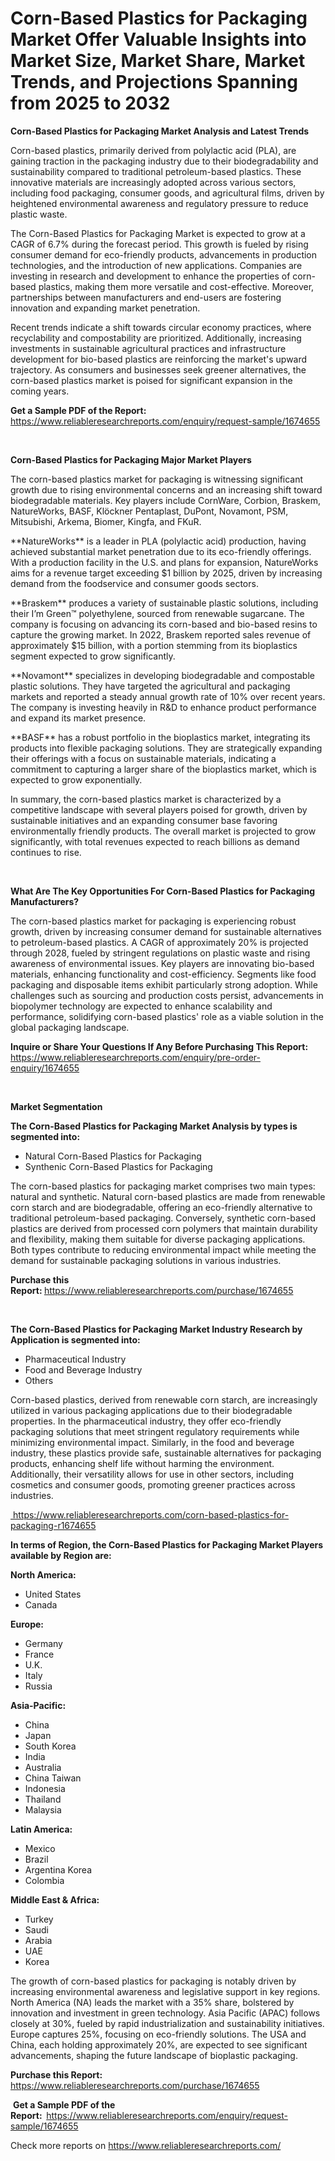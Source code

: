 <p><h1>Corn-Based Plastics for Packaging Market Offer Valuable Insights into Market Size, Market Share, Market Trends, and Projections Spanning from 2025 to 2032</h1></p><p><strong>Corn-Based Plastics for Packaging Market Analysis and Latest Trends</strong></p>
<p><p>Corn-based plastics, primarily derived from polylactic acid (PLA), are gaining traction in the packaging industry due to their biodegradability and sustainability compared to traditional petroleum-based plastics. These innovative materials are increasingly adopted across various sectors, including food packaging, consumer goods, and agricultural films, driven by heightened environmental awareness and regulatory pressure to reduce plastic waste.</p><p>The Corn-Based Plastics for Packaging Market is expected to grow at a CAGR of 6.7% during the forecast period. This growth is fueled by rising consumer demand for eco-friendly products, advancements in production technologies, and the introduction of new applications. Companies are investing in research and development to enhance the properties of corn-based plastics, making them more versatile and cost-effective. Moreover, partnerships between manufacturers and end-users are fostering innovation and expanding market penetration.</p><p>Recent trends indicate a shift towards circular economy practices, where recyclability and compostability are prioritized. Additionally, increasing investments in sustainable agricultural practices and infrastructure development for bio-based plastics are reinforcing the market's upward trajectory. As consumers and businesses seek greener alternatives, the corn-based plastics market is poised for significant expansion in the coming years.</p></p>
<p><strong>Get a Sample PDF of the Report:&nbsp;</strong> <a href="https://www.reliableresearchreports.com/enquiry/request-sample/1674655?utm_campaign=3349&utm_medium=2&utm_source=Github&utm_content=ia&utm_term=25032025&utm_id=corn-based-plastics-for-packaging">https://www.reliableresearchreports.com/enquiry/request-sample/1674655</a></p>
<p>&nbsp;</p>
<p><strong>Corn-Based Plastics for Packaging Major Market Players</strong></p>
<p><p>The corn-based plastics market for packaging is witnessing significant growth due to rising environmental concerns and an increasing shift toward biodegradable materials. Key players include CornWare, Corbion, Braskem, NatureWorks, BASF, Klöckner Pentaplast, DuPont, Novamont, PSM, Mitsubishi, Arkema, Biomer, Kingfa, and FKuR.</p><p>**NatureWorks** is a leader in PLA (polylactic acid) production, having achieved substantial market penetration due to its eco-friendly offerings. With a production facility in the U.S. and plans for expansion, NatureWorks aims for a revenue target exceeding $1 billion by 2025, driven by increasing demand from the foodservice and consumer goods sectors.</p><p>**Braskem** produces a variety of sustainable plastic solutions, including their I’m Green™ polyethylene, sourced from renewable sugarcane. The company is focusing on advancing its corn-based and bio-based resins to capture the growing market. In 2022, Braskem reported sales revenue of approximately $15 billion, with a portion stemming from its bioplastics segment expected to grow significantly.</p><p>**Novamont** specializes in developing biodegradable and compostable plastic solutions. They have targeted the agricultural and packaging markets and reported a steady annual growth rate of 10% over recent years. The company is investing heavily in R&D to enhance product performance and expand its market presence.</p><p>**BASF** has a robust portfolio in the bioplastics market, integrating its products into flexible packaging solutions. They are strategically expanding their offerings with a focus on sustainable materials, indicating a commitment to capturing a larger share of the bioplastics market, which is expected to grow exponentially.</p><p>In summary, the corn-based plastics market is characterized by a competitive landscape with several players poised for growth, driven by sustainable initiatives and an expanding consumer base favoring environmentally friendly products. The overall market is projected to grow significantly, with total revenues expected to reach billions as demand continues to rise.</p></p>
<p>&nbsp;</p>
<p><strong>What Are The Key Opportunities For Corn-Based Plastics for Packaging Manufacturers?</strong></p>
<p><p>The corn-based plastics market for packaging is experiencing robust growth, driven by increasing consumer demand for sustainable alternatives to petroleum-based plastics. A CAGR of approximately 20% is projected through 2028, fueled by stringent regulations on plastic waste and rising awareness of environmental issues. Key players are innovating bio-based materials, enhancing functionality and cost-efficiency. Segments like food packaging and disposable items exhibit particularly strong adoption. While challenges such as sourcing and production costs persist, advancements in biopolymer technology are expected to enhance scalability and performance, solidifying corn-based plastics' role as a viable solution in the global packaging landscape.</p></p>
<p><strong>Inquire or Share Your Questions If Any Before Purchasing This Report:</strong> <a href="https://www.reliableresearchreports.com/enquiry/pre-order-enquiry/1674655?utm_campaign=3349&utm_medium=2&utm_source=Github&utm_content=ia&utm_term=25032025&utm_id=corn-based-plastics-for-packaging">https://www.reliableresearchreports.com/enquiry/pre-order-enquiry/1674655</a></p>
<p>&nbsp;</p>
<p><strong>Market Segmentation</strong></p>
<p><strong>The Corn-Based Plastics for Packaging Market Analysis by types is segmented into:</strong></p>
<p><ul><li>Natural Corn-Based Plastics for Packaging</li><li>Synthenic Corn-Based Plastics for Packaging</li></ul></p>
<p><p>The corn-based plastics for packaging market comprises two main types: natural and synthetic. Natural corn-based plastics are made from renewable corn starch and are biodegradable, offering an eco-friendly alternative to traditional petroleum-based packaging. Conversely, synthetic corn-based plastics are derived from processed corn polymers that maintain durability and flexibility, making them suitable for diverse packaging applications. Both types contribute to reducing environmental impact while meeting the demand for sustainable packaging solutions in various industries.</p></p>
<p><strong>Purchase this Report:&nbsp;</strong><a href="https://www.reliableresearchreports.com/purchase/1674655?utm_campaign=3349&utm_medium=2&utm_source=Github&utm_content=ia&utm_term=25032025&utm_id=corn-based-plastics-for-packaging">https://www.reliableresearchreports.com/purchase/1674655</a></p>
<p>&nbsp;</p>
<p><strong>The Corn-Based Plastics for Packaging Market Industry Research by Application is segmented into:</strong></p>
<p><ul><li>Pharmaceutical Industry</li><li>Food and Beverage Industry</li><li>Others</li></ul></p>
<p><p>Corn-based plastics, derived from renewable corn starch, are increasingly utilized in various packaging applications due to their biodegradable properties. In the pharmaceutical industry, they offer eco-friendly packaging solutions that meet stringent regulatory requirements while minimizing environmental impact. Similarly, in the food and beverage industry, these plastics provide safe, sustainable alternatives for packaging products, enhancing shelf life without harming the environment. Additionally, their versatility allows for use in other sectors, including cosmetics and consumer goods, promoting greener practices across industries.</p></p>
<p><a href="https://www.reliableresearchreports.com/corn-based-plastics-for-packaging-r1674655?utm_campaign=3349&utm_medium=2&utm_source=Github&utm_content=ia&utm_term=25032025&utm_id=corn-based-plastics-for-packaging">&nbsp;https://www.reliableresearchreports.com/corn-based-plastics-for-packaging-r1674655</a></p>
<p><strong>In terms of Region, the Corn-Based Plastics for Packaging Market Players available by Region are:</strong></p>
<p>
    <p> <strong> North America: </strong>
        <ul>
            <li>United States</li>
            <li>Canada</li>
        </ul>
        </p> 
    <p> <strong> Europe: </strong>
        <ul>
            <li>Germany</li>
            <li>France</li>
            <li>U.K.</li>
            <li>Italy</li>
            <li>Russia</li>
        </ul>
        </p> 
    <p> <strong> Asia-Pacific: </strong>
        <ul>
            <li>China</li>
            <li>Japan</li>
            <li>South Korea</li>
            <li>India</li>
            <li>Australia</li>
            <li>China Taiwan</li>
            <li>Indonesia</li>
            <li>Thailand</li>
            <li>Malaysia</li>
        </ul>
        </p> 
    <p> <strong> Latin America: </strong>
        <ul>
            <li>Mexico</li>
            <li>Brazil</li>
            <li>Argentina Korea</li>
            <li>Colombia</li>
        </ul>
        </p> 
    <p> <strong> Middle East & Africa: </strong>
        <ul>
            <li>Turkey</li>
            <li>Saudi</li>
            <li>Arabia</li>
            <li>UAE</li>
            <li>Korea</li>
        </ul>
    </p>
    </p>
<p><p>The growth of corn-based plastics for packaging is notably driven by increasing environmental awareness and legislative support in key regions. North America (NA) leads the market with a 35% share, bolstered by innovation and investment in green technology. Asia Pacific (APAC) follows closely at 30%, fueled by rapid industrialization and sustainability initiatives. Europe captures 25%, focusing on eco-friendly solutions. The USA and China, each holding approximately 20%, are expected to see significant advancements, shaping the future landscape of bioplastic packaging.</p></p>
<p><strong>Purchase this Report: </strong><a href="https://www.reliableresearchreports.com/purchase/1674655?utm_campaign=3349&utm_medium=2&utm_source=Github&utm_content=ia&utm_term=25032025&utm_id=corn-based-plastics-for-packaging">https://www.reliableresearchreports.com/purchase/1674655</a></p>
<p>&nbsp;<strong>Get a Sample PDF of the Report:&nbsp;&nbsp;</strong><a href="https://www.reliableresearchreports.com/enquiry/request-sample/1674655?utm_campaign=3349&utm_medium=2&utm_source=Github&utm_content=ia&utm_term=25032025&utm_id=corn-based-plastics-for-packaging">https://www.reliableresearchreports.com/enquiry/request-sample/1674655</a></p>
<p><strong></strong></p>
<p>Check more reports on <a href="https://www.reliableresearchreports.com/?utm_campaign=3349&utm_medium=2&utm_source=Github&utm_content=ia&utm_term=25032025&utm_id=corn-based-plastics-for-packaging">https://www.reliableresearchreports.com/</a></p>